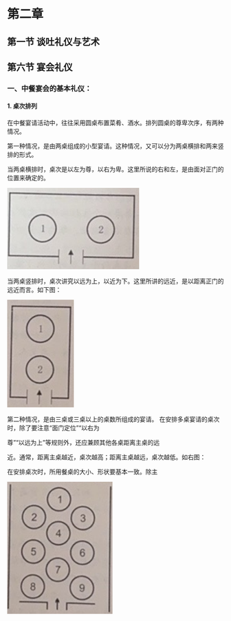 # 第二章
## 第一节 谈吐礼仪与艺术






## 第六节 宴会礼仪


### 一、中餐宴会的基本礼仪：
#### 1. 桌次排列
在中餐宴请活动中，往往采用圆桌布置菜肴、酒水。排列圆桌的尊卑次序，有两种情况。

第一种情况，是由两桌组成的小型宴请。这种情况，又可以分为两桌横排和两来竖排的形式。

当两桌横排时，桌次是以左为尊，以右为卑。这里所说的右和左，是由面对正门的位置来确定的。

![本地图片](/picture/屏幕截图%202024-05-27%20192452.png "查看本地图片")


当两桌竖排时，桌次讲究以远为上，以近为下。这里所讲的远近，是以距离正门的远近而言。如下图：

![本地图片](/picture/屏幕截图%202024-05-27%20192523.png "查看本地图片")

第二种情况，是由三桌或三桌以上的桌数所组成的宴请。
在安排多桌宴请的桌次时，除了要注意“面门定位”“以右为


尊”“以远为上”等规则外，还应兼顾其他各桌距离主桌的远

近。通常，距离主桌越近，桌次越高；距离主桌越远，桌次越低。如右图：

在安排桌次时，所用餐桌的大小、形状要基本一致。除主


![本地图片](/picture/屏幕截图%202024-05-27%20192538.png "查看本地图片")
